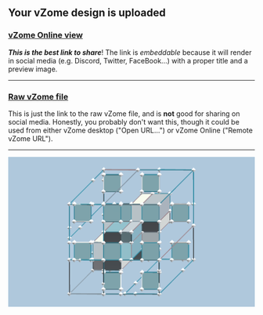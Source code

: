 ## Your vZome design is uploaded

### [vZome Online view][embed]

***This is the best link to share***!  The link is *embeddable* because it will render in social media (e.g. Discord, Twitter, FaceBook...) with a proper title and a preview image.

---

### [Raw vZome file][raw]

This is just the link to the raw vZome file, and is **not** good for
sharing on social media.
Honestly, you probably don't want this, though it could be used from either
vZome desktop ("Open URL...") or vZome Online ("Remote vZome URL").

---

![Image](<√𝝋+Cartesian.png>)


[embed]: <https://vzome.com/app/embed.py?url=https://raw.githubusercontent.com/John-Kostick/vzome-sharing/main/2021/10/02/13-31-42-%25E2%2588%259A%25F0%259D%259D%258B%252BCartesian/%E2%88%9A%F0%9D%9D%8B%2BCartesian.vZome>
[raw]: <https://raw.githubusercontent.com/John-Kostick/vzome-sharing/main/2021/10/02/13-31-42-%E2%88%9A%F0%9D%9D%8B%2BCartesian/√𝝋+Cartesian.vZome>
